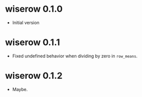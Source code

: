 # wiserow 0.1.0

- Initial version

# wiserow 0.1.1

- Fixed undefined behavior when dividing by zero in `row_means`.

# wiserow 0.1.2

- Maybe.
